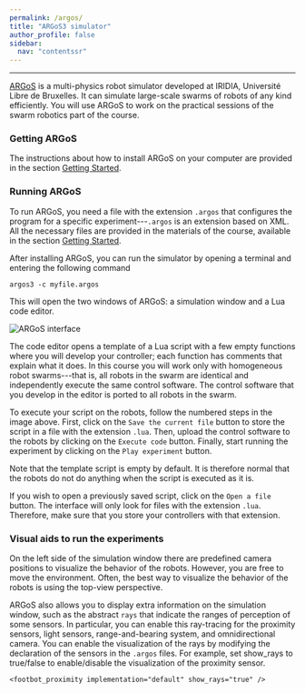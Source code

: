 ```yaml
---
permalink: /argos/
title: "ARGoS3 simulator"
author_profile: false
sidebar:
  nav: "contentssr"
---
```


---

[ARGoS](https://www.argos-sim.info/) is a multi-physics robot simulator developed at IRIDIA, Université Libre de Bruxelles. It can simulate large-scale swarms of robots of any kind efficiently. You will use ARGoS to work on the practical sessions of the swarm robotics part of the course.

### Getting ARGoS

The instructions about how to install ARGoS on your computer are provided in the section [Getting Started](https://dgarzonramos.github.io/robotics/gst).

### Running ARGoS

To run ARGoS, you need a file with the extension `.argos` that configures the program for a specific experiment---`.argos` is an extension based on XML. All the necessary files are provided in the materials of the course, available in the section [Getting Started](https://dgarzonramos.github.io/robotics/gst).

After installing ARGoS, you can run the simulator by opening a terminal and entering the following command
```
argos3 -c myfile.argos
```
This will open the two windows of ARGoS: a simulation window and a Lua code editor.

![ARGoS interface](https://dgarzonramos.github.io/robotics/assets/img/argos.png)

The code editor opens a template of a Lua script with a few empty functions where you will develop your controller; each function has comments that explain what it does. In this course you will work only with homogeneous robot swarms---that is, all robots in the swarm are identical and independently execute the same control software. The control software that you develop in the editor is ported to all robots in the swarm.

To execute your script on the robots, follow the numbered steps in the image above. First, click on the `Save the current file` button to store the script in a file with the extension `.lua`. Then, upload the control software to the robots by clicking on the `Execute code` button. Finally, start running the experiment by clicking on the `Play experiment` button.

Note that the template script is empty by default. It is therefore normal that the robots do not do anything when the script is executed as it is.

If you wish to open a previously saved script, click on the `Open a file` button. The interface will only look for files with the extension `.lua`. Therefore, make sure that you store your controllers with that extension.

### Visual aids to run the experiments

On the left side of the simulation window there are predefined camera positions to visualize the behavior of the robots. However, you are free to move the environment. Often, the best way to visualize the behavior of the robots is using the top-view perspective.

ARGoS also allows you to display extra information on the simulation window, such as the abstract `rays` that indicate the ranges of perception of some sensors. In particular, you can enable this ray-tracing for the proximity sensors, light sensors, range-and-bearing system, and omnidirectional camera. You can enable the visualization of the rays by modifying the declaration of the sensors in the `.argos` files. For example, set show_rays to true/false to enable/disable the visualization of the proximity sensor.
```
<footbot_proximity implementation="default" show_rays="true" />
```
